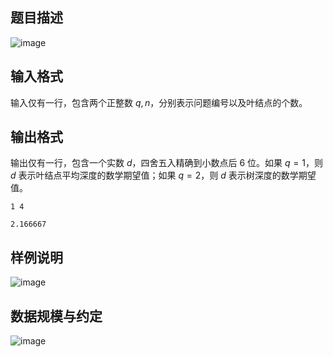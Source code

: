 ## 题目描述

![image](file://O5k7OJo91wnA-JbeiGN7r.png)

## 输入格式

输入仅有一行，包含两个正整数 $q,n$，分别表示问题编号以及叶结点的个数。

## 输出格式

输出仅有一行，包含一个实数 $d$，四舍五入精确到小数点后 $6$ 位。如果 $q=1$，则 $d$ 表示叶结点平均深度的数学期望值；如果 $q=2$，则 $d$ 表示树深度的数学期望值。

```input1
1 4
```

```output1
2.166667
```

## 样例说明

![image](file://D81gChpG454HfM0c2aTuf.png)

## 数据规模与约定

![image](file://traI7E4AN-PSzzCYcEul-.png)

